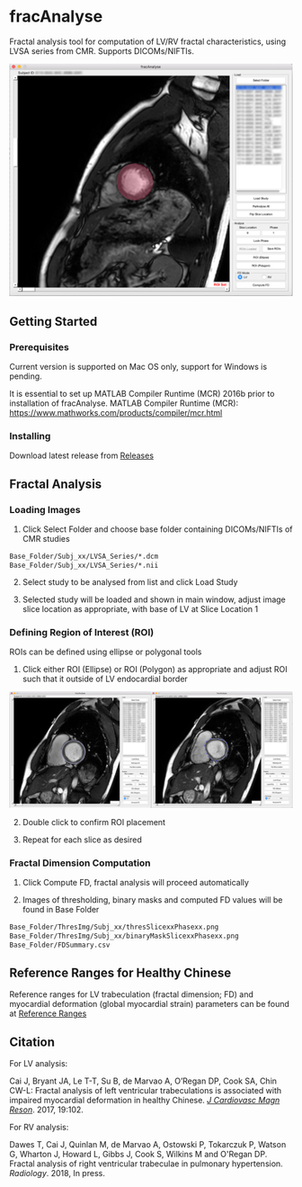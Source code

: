 # fracAnalyse

Fractal analysis tool for computation of LV/RV fractal characteristics, using LVSA series from CMR. Supports DICOMs/NIFTIs.

![Overview](/images/imageOverview.png?raw=true)

## Getting Started

### Prerequisites

Current version is supported on Mac OS only, support for Windows is pending.

It is essential to set up MATLAB Compiler Runtime (MCR) 2016b prior to installation of fracAnalyse.
MATLAB Compiler Runtime (MCR): https://www.mathworks.com/products/compiler/mcr.html

### Installing

Download latest release from [Releases](https://github.com/UK-Digital-Heart-Project/fracAnalyse/releases)

## Fractal Analysis

### Loading Images

1. Click Select Folder and choose base folder containing DICOMs/NIFTIs of CMR studies

```
Base_Folder/Subj_xx/LVSA_Series/*.dcm
Base_Folder/Subj_xx/LVSA_Series/*.nii
```

2. Select study to be analysed from list and click Load Study

3. Selected study will be loaded and shown in main window, adjust image slice location as appropriate, with base of LV at Slice Location 1

### Defining Region of Interest (ROI)

ROIs can be defined using ellipse or polygonal tools

1. Click either ROI (Ellipse) or ROI (Polygon) as appropriate and adjust ROI such that it outside of LV endocardial border 

![ROI (Ellipse)](/images/imageROI.png?raw=true)

2. Double click to confirm ROI placement

3. Repeat for each slice as desired

### Fractal Dimension Computation

1. Click Compute FD, fractal analysis will proceed automatically

2. Images of thresholding, binary masks and computed FD values will be found in Base Folder

```
Base_Folder/ThresImg/Subj_xx/thresSlicexxPhasexx.png
Base_Folder/ThresImg/Subj_xx/binaryMaskSlicexxPhasexx.png
Base_Folder/FDSummary.csv
```

## Reference Ranges for Healthy Chinese

Reference ranges for LV trabeculation (fractal dimension; FD) and myocardial deformation (global myocardial strain) parameters can be found at [Reference Ranges](refranges/)

## Citation

For LV analysis:

Cai J, Bryant JA, Le T-T, Su B, de Marvao A, O’Regan DP, Cook SA, Chin CW-L: Fractal analysis of left ventricular trabeculations is associated with impaired myocardial deformation in healthy Chinese. [*J Cardiovasc Magn Reson*](https://doi.org/10.1186/s12968-017-0413-z). 2017, 19:102.

For RV analysis:

Dawes T, Cai J, Quinlan M, de Marvao A, Ostowski P, Tokarczuk P, Watson G, Wharton J, Howard L, Gibbs J, Cook S, Wilkins M and O'Regan DP. Fractal analysis of right ventricular trabeculae in pulmonary hypertension. *Radiology*. 2018, In press.
